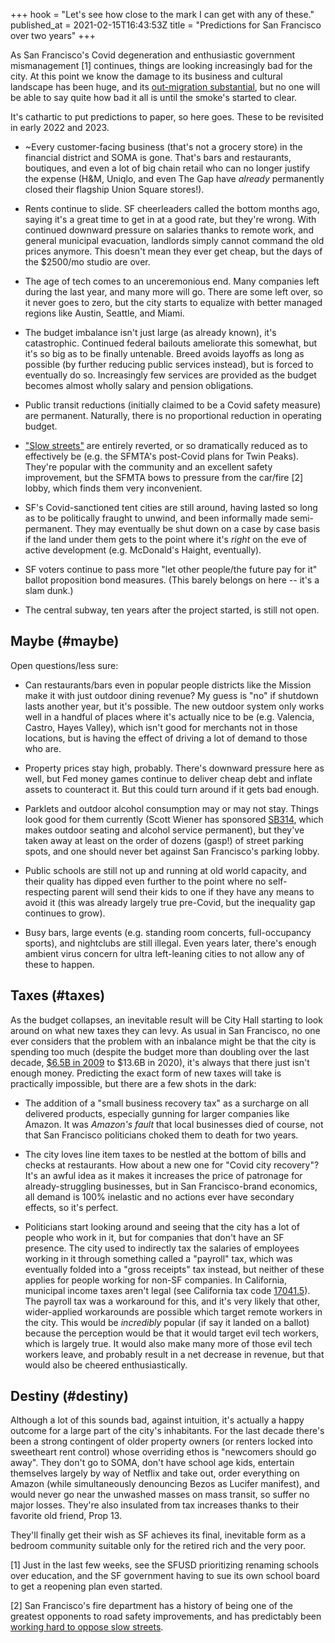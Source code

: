 +++
hook = "Let's see how close to the mark I can get with any of these."
published_at = 2021-02-15T16:43:53Z
title = "Predictions for San Francisco over two years"
+++

As San Francisco's Covid degeneration and enthusiastic government mismanagement [1] continues, things are looking increasingly bad for the city. At this point we know the damage to its business and cultural landscape has been huge, and its [out-migration substantial](https://www.publiccommentsf.com/post/u-s-postal-service-data-suggests-significant-population-decline-in-san-francisco), but no one will be able to say quite how bad it all is until the smoke's started to clear.

It's cathartic to put predictions to paper, so here goes. These to be revisited in early 2022 and 2023.

* ~Every customer-facing business (that's not a grocery store) in the financial district and SOMA is gone. That's bars and restaurants, boutiques, and even a lot of big chain retail who can no longer justify the expense (H&M, Uniqlo, and even The Gap have _already_ permanently closed their flagship Union Square stores!).

* Rents continue to slide. SF cheerleaders called the bottom months ago, saying it's a great time to get in at a good rate, but they're wrong. With continued downward pressure on salaries thanks to remote work, and general municipal evacuation, landlords simply cannot command the old prices anymore. This doesn't mean they ever get cheap, but the days of the $2500/mo studio are over.

* The age of tech comes to an unceremonious end. Many companies left during the last year, and many more will go. There are some left over, so it never goes to zero, but the city starts to equalize with better managed regions like Austin, Seattle, and Miami.

* The budget imbalance isn't just large (as already known), it's catastrophic. Continued federal bailouts ameliorate this somewhat, but it's so big as to be finally untenable. Breed avoids layoffs as long as possible (by further reducing public services instead), but is forced to eventually do so. Increasingly few services are provided as the budget becomes almost wholly salary and pension obligations.

* Public transit reductions (initially claimed to be a Covid safety measure) are permanent. Naturally, there is no proportional reduction in operating budget.

* ["Slow streets"](https://www.sfmta.com/projects/slow-streets-program) are entirely reverted, or so dramatically reduced as to effectively be (e.g. the SFMTA's post-Covid plans for Twin Peaks). They're popular with the community and an excellent safety improvement, but the SFMTA bows to pressure from the car/fire [2] lobby, which finds them very inconvenient.

* SF's Covid-sanctioned tent cities are still around, having lasted so long as to be politically fraught to unwind, and been informally made semi-permanent. They may eventually be shut down on a case by case basis if the land under them gets to the point where it's _right_ on the eve of active development (e.g. McDonald's Haight, eventually).

* SF voters continue to pass more "let other people/the future pay for it" ballot proposition bond measures. (This barely belongs on here -- it's a slam dunk.)

* The central subway, ten years after the project started, is still not open.

## Maybe (#maybe)

Open questions/less sure:

* Can restaurants/bars even in popular people districts like the Mission make it with just outdoor dining revenue? My guess is "no" if shutdown lasts another year, but it's possible. The new outdoor system only works well in a handful of places where it's actually nice to be (e.g. Valencia, Castro, Hayes Valley), which isn't good for merchants not in those locations, but is having the effect of driving a lot of demand to those who are.

* Property prices stay high, probably. There's downward pressure here as well, but Fed money games continue to deliver cheap debt and inflate assets to counteract it. But this could turn around if it gets bad enough.

* Parklets and outdoor alcohol consumption may or may not stay. Things look good for them currently (Scott Wiener has sponsored [SB314](https://sd11.senate.ca.gov/news/20210205-senator-wiener-introduces-bar-and-restaurant-recovery-act-help-small-businesses), which makes outdoor seating and alcohol service permanent), but they've taken away at least on the order of dozens (gasp!) of street parking spots, and one should never bet against San Francisco's parking lobby.

* Public schools are still not up and running at old world capacity, and their quality has dipped even further to the point where no self-respecting parent will send their kids to one if they have any means to avoid it (this was already largely true pre-Covid, but the inequality gap continues to grow).

* Busy bars, large events (e.g. standing room concerts, full-occupancy sports), and nightclubs are still illegal. Even years later, there's enough ambient virus concern for ultra left-leaning cities to not allow any of these to happen.

## Taxes (#taxes)

As the budget collapses, an inevitable result will be City Hall starting to look around on what new taxes they can levy. As usual in San Francisco, no one ever considers that the problem with an inbalance might be that the city is spending too much (despite the budget more than doubling over the last decade, [$6.5B in 2009](https://www.city-journal.org/san-franciscos-municipal-budget) to $13.6B in 2020), it's always that there just isn't enough money. Predicting the exact form of new taxes will take is practically impossible, but there are a few shots in the dark:

* The addition of a "small business recovery tax" as a surcharge on all delivered products, especially gunning for larger companies like Amazon. It was _Amazon's fault_ that local businesses died of course, not that San Francisco politicians choked them to death for two years.

* The city loves line item taxes to be nestled at the bottom of bills and checks at restaurants. How about a new one for "Covid city recovery"? It's an awful idea as it makes it increases the price of patronage for already-struggling businesses, but in San Francisco-brand economics, all demand is 100% inelastic and no actions ever have secondary effects, so it's perfect.

* Politicians start looking around and seeing that the city has a lot of people who work in it, but for companies that don't have an SF presence. The city used to indirectly tax the salaries of employees working in it through something called a "payroll" tax, which was eventually folded into a "gross receipts" tax instead, but neither of these applies for people working for non-SF companies. In California, municipal income taxes aren't legal (see California tax code [17041.5](https://leginfo.legislature.ca.gov/faces/codes_displaySection.xhtml?lawCode=RTC&sectionNum=17041.5)). The payroll tax was a workaround for this, and it's very likely that other, wider-applied workarounds are possible which target remote workers in the city. This would be _incredibly_ popular (if say it landed on a ballot) because the perception would be that it would target evil tech workers, which is largely true. It would also make many more of those evil tech workers leave, and probably result in a net decrease in revenue, but that would also be cheered enthusiastically.

## Destiny (#destiny)

Although a lot of this sounds bad, against intuition, it's actually a happy outcome for a large part of the city's inhabitants. For the last decade there's been a strong contingent of older property owners (or renters locked into sweetheart rent control) whose overriding ethos is "newcomers should go away". They don't go to SOMA, don't have school age kids, entertain themselves largely by way of Netflix and take out, order everything on Amazon (while simultaneously denouncing Bezos as Lucifer manifest), and would never go near the unwashed masses on mass transit, so suffer no major losses. They're also insulated from tax increases thanks to their favorite old friend, Prop 13.

They'll finally get their wish as SF achieves its final, inevitable form as a bedroom community suitable only for the retired rich and the very poor.

[1] Just in the last few weeks, see the SFUSD prioritizing renaming schools over education, and the SF government having to sue its own school board to get a reopening plan even started.

[2] San Francisco's fire department has a history of being one of the greatest opponents to road safety improvements, and has predictably been [working hard to oppose slow streets](https://sf.streetsblog.org/2020/05/07/sffd-vetoes-slow-street-on-holloway/).
